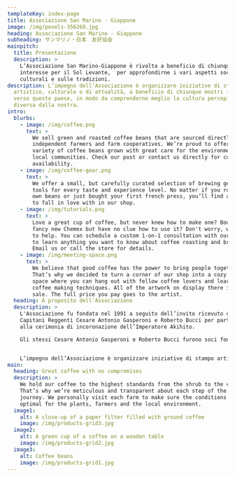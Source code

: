 ```yaml
---
templateKey: index-page
title: Associazione San Marino - Giappone
image: /img/pexels-356269.jpg
heading: Associazione San Marino - Giappone
subheading: サンマリノ・日本　友好協会
mainpitch:
  title: Presentazione
  description: >
    L’Associazione San Marino-Giappone è rivolta a beneficio di chiunque mostri
    interesse per il Sol Levante,  per approfondirne i vari aspetti sociali,
    culturali e sulle tradizioni.
description: L’impegno dell’Associazione è organizzare iniziative di stampo
  artistico, culturale o di attualità, a beneficio di chiunque mostri interesse
  verso questo paese, in modo da comprenderne meglio la cultura percepita così
  diversa dalla nostra.
intro:
  blurbs:
    - image: /img/coffee.png
      text: >
        We sell green and roasted coffee beans that are sourced directly from
        independent farmers and farm cooperatives. We’re proud to offer a
        variety of coffee beans grown with great care for the environment and
        local communities. Check our post or contact us directly for current
        availability.
    - image: /img/coffee-gear.png
      text: >
        We offer a small, but carefully curated selection of brewing gear and
        tools for every taste and experience level. No matter if you roast your
        own beans or just bought your first french press, you’ll find a gadget
        to fall in love with in our shop.
    - image: /img/tutorials.png
      text: >
        Love a great cup of coffee, but never knew how to make one? Bought a
        fancy new Chemex but have no clue how to use it? Don't worry, we’re here
        to help. You can schedule a custom 1-on-1 consultation with our baristas
        to learn anything you want to know about coffee roasting and brewing.
        Email us or call the store for details.
    - image: /img/meeting-space.png
      text: >
        We believe that good coffee has the power to bring people together.
        That’s why we decided to turn a corner of our shop into a cozy meeting
        space where you can hang out with fellow coffee lovers and learn about
        coffee making techniques. All of the artwork on display there is for
        sale. The full price you pay goes to the artist.
  heading: A proposito dell'Associazione
  description: >
    L'Associazione fu fondata nel 1991 a seguito dell’invito ricevuto dai
    Capitani Reggenti Cesare Antonio Gasperoni e Roberto Bucci per partecipare
    alla cerimonia di incoronazione dell’Imperatore Akihito.

    Gli stessi Cesare Antonio Gasperoni e Roberto Bucci furono soci fondatori dell’Associazione.


    L’impegno dell’Associazione è organizzare iniziative di stampo artistico, culturale o di attualità, a beneficio di chiunque mostri interesse verso questo paese, in modo da comprenderne meglio la cultura percepita così diversa dalla nostra.
main:
  heading: Great coffee with no compromises
  description: >
    We hold our coffee to the highest standards from the shrub to the cup.
    That’s why we’re meticulous and transparent about each step of the coffee’s
    journey. We personally visit each farm to make sure the conditions are
    optimal for the plants, farmers and the local environment.
  image1:
    alt: A close-up of a paper filter filled with ground coffee
    image: /img/products-grid3.jpg
  image2:
    alt: A green cup of a coffee on a wooden table
    image: /img/products-grid2.jpg
  image3:
    alt: Coffee beans
    image: /img/products-grid1.jpg
---
```

